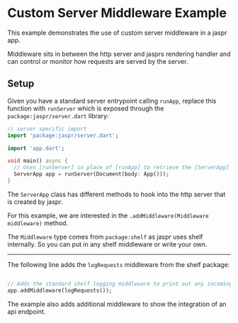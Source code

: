 # Custom Server Middleware Example

This example demonstrates the use of custom server middleware in a jaspr app.

Middleware sits in between the http server and jasprs rendering handler and can control or monitor
how requests are served by the server.

## Setup

Given you have a standard server entrypoint calling `runApp`, replace this function with `runServer` 
which is exposed through the `package:jaspr/server.dart` library:

```dart
// server specific import
import 'package:jaspr/server.dart';

import 'app.dart';

void main() async {
  // Uses [runServer] in place of [runApp] to retrieve the [ServerApp] instance.
  ServerApp app = runServer(Document(body: App()));
}
```

The `ServerApp` class has different methods to hook into the http server that is created by jaspr.

For this example, we are interested in the `.addMiddleware(Middleware middleware)` method.

The `Middleware` type comes from `package:shelf` as jaspr uses shelf internally. So you can put in any 
shelf middleware or write your own.

---

The following line adds the `logRequests` middleware from the shelf package:

```dart

// Adds the standard shelf logging middleware to print out any incoming request.
app.addMiddleware(logRequests());
```

The example also adds additional middleware to show the integration of an api endpoint.
